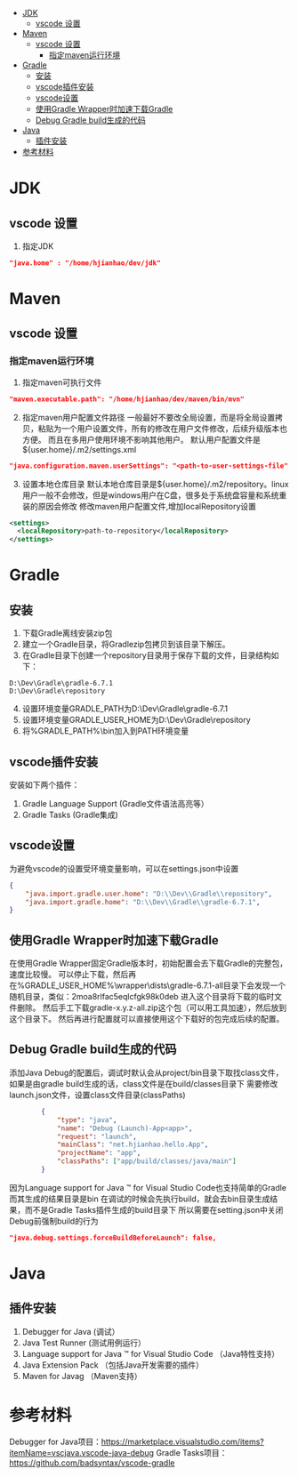 
<!-- @import "[TOC]" {cmd="toc" depthFrom=1 depthTo=6 orderedList=false} -->

<!-- code_chunk_output -->

- [JDK](#jdk)
  - [vscode 设置](#vscode-设置)
- [Maven](#maven)
  - [vscode 设置](#vscode-设置-1)
    - [指定maven运行环境](#指定maven运行环境)
- [Gradle](#gradle)
  - [安装](#安装)
  - [vscode插件安装](#vscode插件安装)
  - [vscode设置](#vscode设置)
  - [使用Gradle Wrapper时加速下载Gradle](#使用gradle-wrapper时加速下载gradle)
  - [Debug Gradle build生成的代码](#debug-gradle-build生成的代码)
- [Java](#java)
  - [插件安装](#插件安装)
- [参考材料](#参考材料)

<!-- /code_chunk_output -->


# JDK 

## vscode 设置

1. 指定JDK
```json
"java.home" : "/home/hjianhao/dev/jdk"
```

# Maven

## vscode 设置

### 指定maven运行环境

1. 指定maven可执行文件
```json
"maven.executable.path": "/home/hjianhao/dev/maven/bin/mvn"
```

2. 指定maven用户配置文件路径
一般最好不要改全局设置，而是将全局设置拷贝，粘贴为一个用户设置文件，所有的修改在用户文件修改，后续升级版本也方便。 而且在多用户使用环境不影响其他用户。
默认用户配置文件是${user.home}/.m2/settings.xml
```json
"java.configuration.maven.userSettings": "<path-to-user-settings-file"
```

3. 设置本地仓库目录
默认本地仓库目录是${user.home}/.m2/repository。linux用户一般不会修改，但是windows用户在C盘，很多处于系统盘容量和系统重装的原因会修改
修改maven用户配置文件,增加localRepository设置
```xml
<settings>   
  <localRepository>path-to-repository</localRepository>   
</settings> 
```


# Gradle

## 安装 

1. 下载Gradle离线安装zip包
2. 建立一个Gradle目录，将Gradlezip包拷贝到该目录下解压。
3. 在Gradle目录下创建一个repository目录用于保存下载的文件，目录结构如下：
```
D:\Dev\Gradle\gradle-6.7.1
D:\Dev\Gradle\repository
```
4. 设置环境变量GRADLE_PATH为D:\Dev\Gradle\gradle-6.7.1
5. 设置环境变量GRADLE_USER_HOME为D:\Dev\Gradle\repository
6. 将%GRADLE_PATH%\bin加入到PATH环境变量

## vscode插件安装

安装如下两个插件：
1. Gradle Language Support (Gradle文件语法高亮等）
2. Gradle Tasks (Gradle集成)

## vscode设置

为避免vscode的设置受环境变量影响，可以在settings.json中设置
```json
{
    "java.import.gradle.user.home": "D:\\Dev\\Gradle\\repository",
    "java.import.gradle.home": "D:\\Dev\\Gradle\\gradle-6.7.1",
}
```

## 使用Gradle Wrapper时加速下载Gradle


在使用Gradle Wrapper固定Gradle版本时，初始配置会去下载Gradle的完整包，速度比较慢。
可以停止下载，然后再
在%GRADLE_USER_HOME%\wrapper\dists\gradle-6.7.1-all目录下会发现一个随机目录，类似：2moa8rlfac5eqlcfgk98k0deb
进入这个目录将下载的临时文件删除。
然后手工下载gradle-x.y.z-all.zip这个包（可以用工具加速），然后放到这个目录下。
然后再进行配置就可以直接使用这个下载好的包完成后续的配置。


## Debug Gradle build生成的代码

添加Java Debug的配置后，调试时默认会从project/bin目录下取找class文件，如果是由gradle build生成的话，class文件是在build/classes目录下
需要修改launch.json文件，设置class文件目录(classPaths)
```json
        {
            "type": "java",
            "name": "Debug (Launch)-App<app>",
            "request": "launch",
            "mainClass": "net.hjianhao.hello.App",
            "projectName": "app",
            "classPaths": ["app/build/classes/java/main"]
        }
```

因为Language support for Java ™ for Visual Studio Code也支持简单的Gradle
而其生成的结果目录是bin
在调试的时候会先执行build，就会去bin目录生成结果，而不是Gradle Tasks插件生成的build目录下
所以需要在setting.json中关闭Debug前强制build的行为
```json
"java.debug.settings.forceBuildBeforeLaunch": false,
```


# Java

## 插件安装

1. Debugger for Java (调试）
2. Java Test Runner (测试用例运行）
3. Language support for Java ™ for Visual Studio Code （Java特性支持）
4. Java Extension Pack （包括Java开发需要的插件）
5. Maven for Javag （Maven支持）


# 参考材料

Debugger for Java项目：https://marketplace.visualstudio.com/items?itemName=vscjava.vscode-java-debug
Gradle Tasks项目： https://github.com/badsyntax/vscode-gradle

